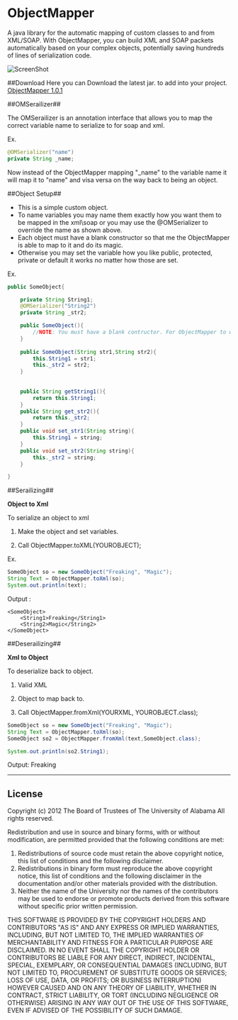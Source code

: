 ObjectMapper
============

A java library for the automatic mapping of custom classes to and from XML/SOAP. With ObjectMapper, you can build XML and SOAP packets automatically based on your complex objects, potentially saving hundreds of lines of serialization code.

![ScreenShot](https://raw.github.com/uacaps/ObjectMapper/master/ScreenShots/xmlScreen-01.png)

##Download
Here you can Download the latest jar. to add into your project.
[ObjectMapper 1.0.1](https://github.com/uacaps/ObjectMapper/raw/master/ObjectMapper.jar)

##OMSerailizer##

The OMSerailizer is an annotation interface that allows you to map the correct variable name to serialize to for soap and xml.

Ex. 

```java
@OMSerializer("name")
private String _name;
```
Now instead of the ObjectMapper mapping "_name" to the variable name it will map it to "name" and visa versa on the way back to being an object.

##Object Setup##

* This is a simple custom object.
* To name variables you may name them exactly how you want them to be mapped in the xml\soap or you may use the @OMSerializer to override the name as shown above.
* Each object must have a blank constructor so that me the ObjectMapper is able to map to it and do its magic.
* Otherwise you may set the variable how you like public, protected, private or default it works no matter how those are set. 


Ex.
```java
public SomeObject{

	private String String1;
	@OMSerializer("String2")
	private String _str2;

	public SomeObject(){
		//NOTE: You must have a blank contructor. For ObjectMapper to work correctly.
	}
		 
	public SomeObject(String str1,String str2){
		this.String1 = str1;
		this._str2 = str2;
	}
		
		
	public String getString1(){
		return this.String1;
	}
	public String get_str2(){
		return this._str2;
	}
	public void set_str1(String string){
		this.String1 = string;
	}
	public void set_str2(String string){
		this._str2 = string;
	}

}
```

##Serailizing##

**Object to Xml**

To serialize an object to xml

1. Make the object and set variables.

2. Call ObjectMapper.toXML(YOUROBJECT);

Ex.

```java
SomeObject so = new SomeObject("Freaking", "Magic");
String Text = ObjectMapper.toXml(so);
System.out.println(text);
```
Output :
```
<SomeObject>
	<String1>Freaking</String1>
	<String2>Magic</String2>
</SomeObject>
```
##Deserailizing##

**Xml to Object**

To deserialize back to object.

1. Valid XML

2. Object to map back to.

3. Call ObjectMapper.fromXml(YOURXML, YOUROBJECT.class);

```java
SomeObject so = new SomeObject("Freaking", "Magic");
String Text = ObjectMapper.toXml(so);
SomeObject so2 = ObjectMapper.fromXml(text,SomeObject.class);

System.out.println(so2.String1);

```

Output: Freaking

--------------------
## License ##

Copyright (c) 2012 The Board of Trustees of The University of Alabama
All rights reserved.

Redistribution and use in source and binary forms, with or without
modification, are permitted provided that the following conditions
are met:

 1. Redistributions of source code must retain the above copyright
    notice, this list of conditions and the following disclaimer.
 2. Redistributions in binary form must reproduce the above copyright
    notice, this list of conditions and the following disclaimer in the
    documentation and/or other materials provided with the distribution.
 3. Neither the name of the University nor the names of the contributors
    may be used to endorse or promote products derived from this software
    without specific prior written permission.

THIS SOFTWARE IS PROVIDED BY THE COPYRIGHT HOLDERS AND CONTRIBUTORS
"AS IS" AND ANY EXPRESS OR IMPLIED WARRANTIES, INCLUDING, BUT NOT
LIMITED TO, THE IMPLIED WARRANTIES OF MERCHANTABILITY AND FITNESS
FOR A PARTICULAR PURPOSE ARE DISCLAIMED. IN NO EVENT SHALL
THE COPYRIGHT HOLDER OR CONTRIBUTORS BE LIABLE FOR ANY DIRECT,
INDIRECT, INCIDENTAL, SPECIAL, EXEMPLARY, OR CONSEQUENTIAL DAMAGES
(INCLUDING, BUT NOT LIMITED TO, PROCUREMENT OF SUBSTITUTE GOODS OR
SERVICES; LOSS OF USE, DATA, OR PROFITS; OR BUSINESS INTERRUPTION)
HOWEVER CAUSED AND ON ANY THEORY OF LIABILITY, WHETHER IN CONTRACT,
STRICT LIABILITY, OR TORT (INCLUDING NEGLIGENCE OR OTHERWISE)
ARISING IN ANY WAY OUT OF THE USE OF THIS SOFTWARE, EVEN IF ADVISED
OF THE POSSIBILITY OF SUCH DAMAGE.
